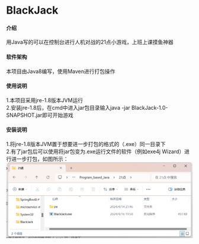 # BlackJack

#### 介绍
用Java写的可以在控制台进行人机对战的21点小游戏，上班上课摸鱼神器

#### 软件架构
本项目由Java8编写，使用Maven进行打包操作

#### 使用说明

1.本项目采用jre-1.8版本JVM运行<br>
2.安装jre-1.8后，在cmd中进入jar包目录输入java -jar BlackJack-1.0-SNAPSHOT.jar即可开始游戏

#### 安装说明

1.将jre-1.8版本JVM置于想要进一步打包的格式的（.exe）同一目录下<br>
2.有了jar包后可以使用将jar包变为.exe运行文件的软件（例如exe4j Wizard）进行进一步打包，如图所示：<br>
![例图](EMS75L4WBECZ(M$2~)QZGMN.png)